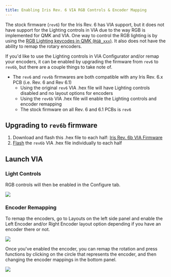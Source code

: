 ```yaml
---
title: Enabling Iris Rev. 6 VIA RGB Controls & Encoder Mapping
---
```


The stock firmware (`rev6`) for the Iris Rev. 6 has VIA support, but it does not have support for the Lighting controls in VIA due to the way RGB is implemented for QMK and VIA. One way to control the RGB lighting is by using the [RGB Lighting keycodes in QMK (`RGB_xxx`)](https://docs.qmk.fm/#/keycodes?id=rgb-lighting). It also does not have the ability to remap the rotary encoders.

If you'd like to use the Lighting controls in VIA Configurator and/or remap your encoders, it can be enabled by upgrading the firmware from `rev6` to `rev6b`, but there are a couple things to take note of.

- The `rev6` and `rev6b` firmwares are both compatible with any Iris Rev. 6.x PCB (i.e. Rev. 6 and Rev 6.1)
  - Using the original `rev6` VIA .hex file will have Lighting controls disabled and no layout options for encoders
  - Using the `rev6b` VIA .hex file will enable the Lighting controls and encoder remapping
  - The stock firmware on all Rev. 6 and 6.1 PCBs is `rev6`

## Upgrading to `rev6b` firmware

1. Download and flash this .hex file to each half: [Iris Rev. 6b VIA Firmware](https://docs.keeb.io/firmware.html?path=iris/keebio_iris_rev6b_via.hex)
2. [Flash](flashing-firmware#flashing-atmega32u4-dfu-bootloader) the `rev6b` VIA .hex file individually to each half

## Launch VIA

### Light Controls

RGB controls will then be enabled in the Configure tab.

![](./assets/images/via/iris-rev6a-lighting.png)

### Encoder Remapping

To remap the encoders, go to Layouts on the left side panel and enable the Left Encoder and/or Right Encoder layout option depending if you have an encoder there or not.

![](./assets/images/via/iris-rev6b-encoder-layout.png)

Once you've enabled the encoder, you can remap the rotation and press functions by clicking on the circle that represents the encoder, and then changing the encoder mappings in the bottom panel.

![](./assets/images/via/iris-rev6b-encoder-mapping.png)
